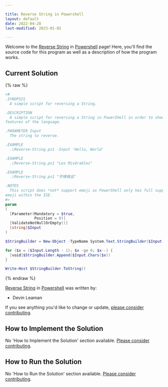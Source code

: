 ```yaml
---

title: Reverse String in Powershell
layout: default
date: 2022-04-28
last-modified: 2023-01-01

---
```


Welcome to the [Reverse String](https://sampleprograms.io/projects/reverse-string) in [Powershell](https://sampleprograms.io/languages/powershell) page! Here, you'll find the source code for this program as well as a description of how the program works.

## Current Solution

{% raw %}

```powershell
﻿<#
.SYNOPSIS
  A simple script for reversing a String.

.DESCRIPTION
  A simple script for reversing a String in PowerShell in order to show some
features of the language.

.PARAMETER Input
  The string to reverse.

.EXAMPLE
  .\Reverse-String.ps1 -Input 'Hello, World'

.EXAMPLE
  .\Reverse-String.ps1 "Les Misérables"

.EXAMPLE
  .\Reverse-String.ps1 "字樣樣品"

.NOTES
  This script does *not* support emoji as PowerShell only has full support for
emoji within the ISE.
#>
param
(
  [Parameter(Mandatory = $true,
             Position = 0)]
  [ValidateNotNullOrEmpty()]
  [string]$Input
)

$StringBuilder = New-Object -TypeName System.Text.StringBuilder($Input.Length)

for ($x = ($Input.Length - 1); $x -ge 0; $x--) {
  [void]$StringBuilder.Append($Input.Chars($x))
}

Write-Host $StringBuilder.ToString()
```

{% endraw %}

[Reverse String](https://sampleprograms.io/projects/reverse-string) in [Powershell](https://sampleprograms.io/languages/powershell) was written by:

- Devin Leaman

If you see anything you'd like to change or update, [please consider contributing](https://github.com/TheRenegadeCoder/sample-programs).

## How to Implement the Solution

No 'How to Implement the Solution' section available. [Please consider contributing](https://github.com/TheRenegadeCoder/sample-programs-website).

## How to Run the Solution

No 'How to Run the Solution' section available. [Please consider contributing](https://github.com/TheRenegadeCoder/sample-programs-website).